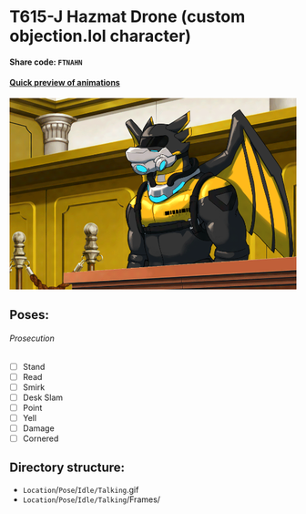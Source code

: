 # T615-J Hazmat Drone (custom objection.lol character)
#### Share code: `FTNAHN`
#### [Quick preview of animations](https://objection.lol/objection/838174)
![Preview](/Prosecution/Smirk/smirk-preview.gif)

## Poses:
###### Prosecution
- [ ] Stand
- [ ] Read
- [ ] Smirk
- [ ] Desk Slam
- [ ] Point
- [ ] Yell
- [ ] Damage
- [ ] Cornered

## Directory structure:
* `Location`/`Pose`/`Idle/Talking`.gif
* `Location`/`Pose`/`Idle/Talking`/Frames/
